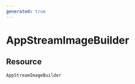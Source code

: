 ```yaml
---
generated: true
---
```


# AppStreamImageBuilder


## Resource

```text
AppStreamImageBuilder
```



